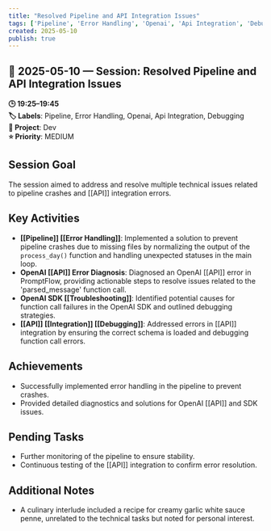 ```yaml
---
title: "Resolved Pipeline and API Integration Issues"
tags: ['Pipeline', 'Error Handling', 'Openai', 'Api Integration', 'Debugging']
created: 2025-05-10
publish: true
---
```


## 📅 2025-05-10 — Session: Resolved Pipeline and API Integration Issues

**🕒 19:25–19:45**  
**🏷️ Labels**: Pipeline, Error Handling, Openai, Api Integration, Debugging  
**📂 Project**: Dev  
**⭐ Priority**: MEDIUM  


## Session Goal
The session aimed to address and resolve multiple technical issues related to pipeline crashes and [[API]] integration errors.

## Key Activities
- **[[Pipeline]] [[Error Handling]]**: Implemented a solution to prevent pipeline crashes due to missing files by normalizing the output of the `process_day()` function and handling unexpected statuses in the main loop.
- **OpenAI [[API]] Error Diagnosis**: Diagnosed an OpenAI [[API]] error in PromptFlow, providing actionable steps to resolve issues related to the 'parsed_message' function call.
- **OpenAI SDK [[Troubleshooting]]**: Identified potential causes for function call failures in the OpenAI SDK and outlined debugging strategies.
- **[[API]] [[Integration]] [[Debugging]]**: Addressed errors in [[API]] integration by ensuring the correct schema is loaded and debugging function call errors.

## Achievements
- Successfully implemented error handling in the pipeline to prevent crashes.
- Provided detailed diagnostics and solutions for OpenAI [[API]] and SDK issues.

## Pending Tasks
- Further monitoring of the pipeline to ensure stability.
- Continuous testing of the [[API]] integration to confirm error resolution.

## Additional Notes
- A culinary interlude included a recipe for creamy garlic white sauce penne, unrelated to the technical tasks but noted for personal interest.
